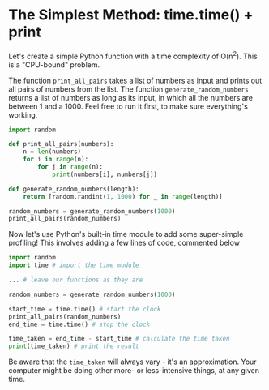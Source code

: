 #  The Simplest Method: time.time() + print

Let's create a simple Python function with a time complexity of O(n<sup>2</sup>). This is a "CPU-bound" problem.

The function `print_all_pairs` takes a list of numbers as input and prints out all pairs of numbers from the list. The function `generate_random_numbers` returns a list of numbers as long as its input, in which all the numbers are between 1 and a 1000. Feel free to run it first, to make sure everything's working.

```python
import random

def print_all_pairs(numbers):
    n = len(numbers)
    for i in range(n):        
        for j in range(n):    
            print(numbers[i], numbers[j])

def generate_random_numbers(length):
    return [random.randint(1, 1000) for _ in range(length)]

random_numbers = generate_random_numbers(1000)
print_all_pairs(random_numbers)
```

Now let's use Python's built-in time module to add some super-simple profiling! This involves adding a few lines of code, commented below

```python
import random
import time # import the time module

... # leave our functions as they are

random_numbers = generate_random_numbers(1000)

start_time = time.time() # start the clock
print_all_pairs(random_numbers)
end_time = time.time() # stop the clock

time_taken = end_time - start_time # calculate the time taken
print(time_taken) # print the result
```

Be aware that the `time_taken` will always vary - it's an approximation. Your computer might be doing other more- or less-intensive things, at any given time. 